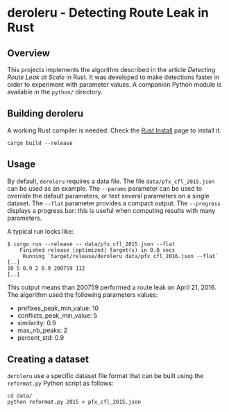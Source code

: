 # deroleru - Detecting Route Leak in Rust

## Overview

This projects implements the algorithm described in the article *Detecting
Route Leak at Scale* in Rust. It was developed to make detections faster in
order to experiment with parameter values. A companion Python module is
available in the `python/` directory.


## Building deroleru

A working Rust compiler is needed. Check the [Rust
Install](https://www.rust-lang.org/en-US/install.html) page to install it.

```shell
cargo build --release
```

## Usage

By default, `deroleru` requires a data file. The file `data/pfx_cfl_2015.json`
can be used as an example. The `--params` parameter can be used to override the
default parameters, or test several parameters on a single dataset. The
`--flat` parameter provides a compact output. The `--progress` displays a
progress bar: this is useful when computing results with many parameters.

A typical run looks like:
```shell
$ cargo run --release -- data/pfx_cfl_2015.json --flat
    Finished release [optimized] target(s) in 0.0 secs
     Running `target/release/deroleru data/pfx_cfl_2016.json --flat`
[..]
10 5 0.9 2 0.9 200759 112
[..]
```

This output means than 200759 performed a route leak on April 21, 2016. The
algorithm used the following parameters values:
- prefixes_peak_min_value: 10
- conflicts_peak_min_value: 5
- similarity: 0.9
- max_nb_peaks: 2
- percent_std: 0.9

## Creating a dataset

`deroleru` use a specific dataset file format that can be built using the
`reformat.py` Python script as follows:

```shell
cd data/
python reformat.py 2015 > pfx_cfl_2015.json
```
